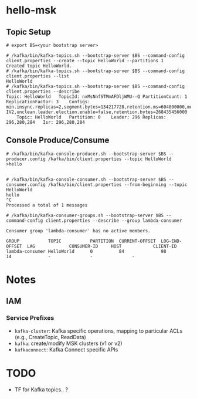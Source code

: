 # hello-msk

## Topic Setup
```
# export BS=<your bootstrap server>

# /kafka/bin/kafka-topics.sh --bootstrap-server $BS --command-config client.properties --create --topic HelloWorld --partitions 1 
Created topic HelloWorld.
# /kafka/bin/kafka-topics.sh --bootstrap-server $BS --command-config client.properties --list
HelloWorld
# /kafka/bin/kafka-topics.sh --bootstrap-server $BS --command-config client.properties --describe 
Topic: HelloWorld	TopicId: nxMsNnfSTMmAFDljWMU--Q	PartitionCount: 1	ReplicationFactor: 3	Configs: min.insync.replicas=2,segment.bytes=134217728,retention.ms=604800000,message.format.version=2.8-IV2,unclean.leader.election.enable=false,retention.bytes=268435456000
	Topic: HelloWorld	Partition: 0	Leader: 296	Replicas: 296,280,284	Isr: 296,280,284
```

## Console Produce/Consume

```
# /kafka/bin/kafka-console-producer.sh --bootstrap-server $BS --producer.config /kafka/bin/client.properties --topic HelloWorld
>hello


# /kafka/bin/kafka-console-consumer.sh --bootstrap-server $BS --consumer.config /kafka/bin/client.properties --from-beginning --topic HelloWorld
hello
^C
Processed a total of 1 messages
```

```
# /kafka/bin/kafka-consumer-groups.sh --bootstrap-server $BS --command-config client.properties --describe --group lambda-consumer

Consumer group 'lambda-consumer' has no active members.

GROUP           TOPIC           PARTITION  CURRENT-OFFSET  LOG-END-OFFSET  LAG             CONSUMER-ID     HOST            CLIENT-ID
lambda-consumer HelloWorld      0          84              98              14              -               -               -
```

# Notes

## IAM

### Service Prefixes

- `kafka-cluster`: Kafka specific operations, mapping to particular ACLs (e.g., CreateTopic, ReadData)
- `kafka`: create/modify MSK clusters (v1 or v2)
- `kafkaconnect`: Kafka Connect specific APIs

# TODO

- TF for Kafka topics.. ?